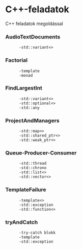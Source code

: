 # C++-feladatok
C++ feladatok megoldással

### AudioTextDocuments<br/>
          -std::variant<>
          
### Factorial
          -template
          -monad

### FindLargestInt<br/>
          -std::variant<>
          -std::optional<>
          -std::any

### ProjectAndManagers<br/>
          -std::map<>
          -std::shared_ptr<>
          -std::weak_ptr<>
          
### Queue-Producer-Consumer<br/>
          -std::thread
          -std::chrono
          -std::list<>
          -std::vector<>

### TemplateFailure<br/>
          -template<>
          -std::exception
          -std::function<>

### tryAndCatch<br/>
          -try-catch blokk
          -template
          -std::exception
